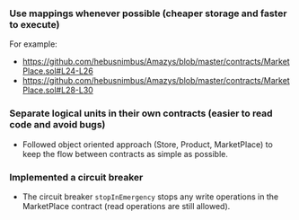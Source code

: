 ### Use mappings whenever possible (cheaper storage and faster to execute)

For example:
- https://github.com/hebusnimbus/Amazys/blob/master/contracts/MarketPlace.sol#L24-L26
- https://github.com/hebusnimbus/Amazys/blob/master/contracts/MarketPlace.sol#L28-L30


### Separate logical units in their own contracts (easier to read code and avoid bugs)

- Followed object oriented approach (Store, Product, MarketPlace) to keep the flow between contracts as simple as possible.


### Implemented a circuit breaker

- The circuit breaker `stopInEmergency` stops any write operations in the MarketPlace contract (read operations are still allowed).
